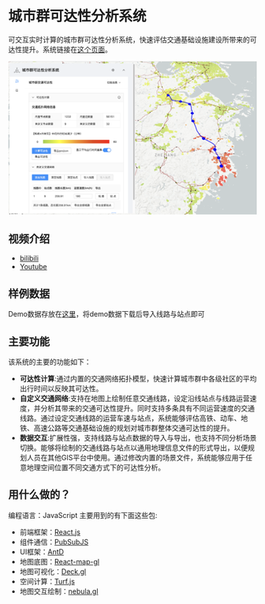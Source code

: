 # 城市群可达性分析系统

可交互实时计算的城市群可达性分析系统，快速评估交通基础设施建设所带来的可达性提升。系统链接在[这个页面](https://ni1o1.github.io/UrbanAgglomerationAccessbility/build/)。

![1645149762774.png](image/README/1645149762774.png)

## 视频介绍

- [bilibili](https://www.bilibili.com/video/BV19L411K7qr/)
- [Youtube](https://www.youtube.com/watch?v=XNQuhpW0xCg)

## 样例数据

Demo数据存放在[这里](https://github.com/ni1o1/UrbanAgglomerationAccessbility/tree/main/demodata)，将demo数据下载后导入线路与站点即可

## 主要功能

该系统的主要的功能如下：

- **可达性计算**:通过内置的交通网络拓扑模型，快速计算城市群中各级社区的平均出行时间以反映其可达性。
- **自定义交通网络**:支持在地图上绘制任意交通线路，设定沿线站点与线路运营速度，并分析其带来的交通可达性提升。同时支持多条具有不同运营速度的交通线路。通过设定交通线路的运营车速与站点，系统能够评估高铁、动车、地铁、高速公路等交通基础设施的规划对城市群整体交通可达性的提升。
- **数据交互**:扩展性强，支持线路与站点数据的导入与导出，也支持不同分析场景切换。能够将绘制的交通线路与站点以通用地理信息文件的形式导出，以便规划人员在其他GIS平台中使用。通过修改内置的场景文件，系统能够应用于任意地理空间位置不同交通方式下的可达性分析。

## 用什么做的？

编程语言：JavaScript
主要用到的有下面这些包:

- 前端框架：[React.js](http://reactjs.org)
- 组件通信：[PubSubJS](https://github.com/mroderick/PubSubJS)
- UI框架：[AntD](https://ant.design/)
- 地图底图：[React-map-gl](http://visgl.github.io/react-map-gl/docs)
- 地图可视化：[Deck.gl](http://deck.gl)
- 空间计算：[Turf.js](http://turfjs.org/)
- 地图交互绘制：[nebula.gl](https://nebula.gl/)
